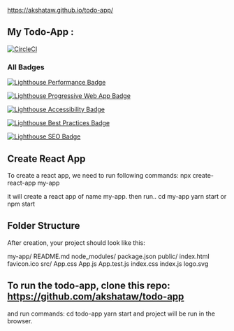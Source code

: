 

https://akshataw.github.io/todo-app/


## My Todo-App :

[![CircleCI](https://circleci.com/gh/spirosikmd/jest-cucumber-puppeteer-example.svg?style=svg)](https://circleci.com/gh/sweetlimeco/todolist)

### All Badges

[![Lighthouse Performance Badge]()](file:///home/akshata/akshataw.github.io_2018-11-22_11-29-21.report.html#performance)

[![Lighthouse Progressive Web App Badge]()](file:///home/akshata/akshataw.github.io_2018-11-22_11-29-21.report.html#pwa)

[![Lighthouse Accessibility Badge]()](file:///home/akshata/akshataw.github.io_2018-11-22_11-29-21.report.html#accessibility)

[![Lighthouse Best Practices Badge]()](file:///home/akshata/akshataw.github.io_2018-11-22_11-29-21.report.html#best-practices)

[![Lighthouse SEO Badge]()](file:///home/akshata/akshataw.github.io_2018-11-22_11-29-21.report.html#seo)


## Create React App

To create a react app, we need to run following commands:
   npx create-react-app my-app
 
 it will create a react app of name my-app.
 then run..
   cd my-app
   yarn start  or npm start


## Folder Structure

After creation, your project should look like this:

 my-app/
  README.md
  node_modules/
  package.json
  public/
    index.html
    favicon.ico
  src/
    App.css
    App.js
    App.test.js
    index.css
    index.js
    logo.svg

## To run the todo-app, clone this repo: https://github.com/akshataw/todo-app
 and run commands: cd todo-app
                   yarn start
           and project will be run in the browser.
